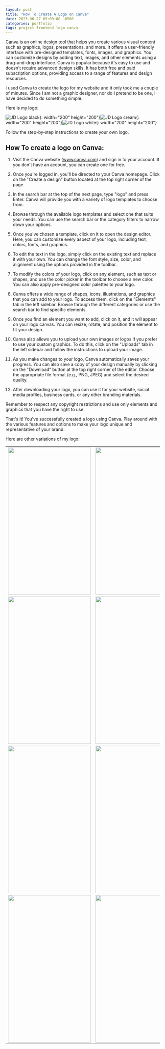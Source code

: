 ```yaml
---
layout: post
title: "How To Create A Logo on Canva"
date: 2023-06-27 09:00:00 -0500
categories: portfolio
tags: project frontend logo canva
---
```


[Canva](https://www.canva.com/) is an online design tool that helps you create various visual content such as graphics, logos, presentations, and more. It offers a user-friendly interface with pre-designed templates, fonts, images, and graphics. You can customize designs by adding text, images, and other elements using a drag-and-drop interface. Canva is popular because it's easy to use and doesn't require advanced design skills. It has both free and paid subscription options, providing access to a range of features and design resources.

I used Canva to create the logo for my website and it only took me a couple of minutes.
Since I am not a graphic designer, nor do I pretend to be one, I have decided to do something simple.

Here is my logo:

![JD Logo black](/assets/img/juan-diaz-logo/juan-diaz-logo-black.png){: width="200" height="200"}![JD Logo cream](/assets/img/juan-diaz-logo/juan-diaz-logo-cream.png){: width="200" height="200"}![JD Logo white](/assets/img/juan-diaz-logo/juan-diaz-logo-white.png){: width="200" height="200"}

Follow the step-by-step instructions to create your own logo.

## How To create a logo on Canva:

1. Visit the Canva website (www.canva.com) and sign in to your account. If you don't have an account, you can create one for free.

2. Once you're logged in, you'll be directed to your Canva homepage. Click on the "Create a design" button located at the top right corner of the page.

3. In the search bar at the top of the next page, type "logo" and press Enter. Canva will provide you with a variety of logo templates to choose from.

4. Browse through the available logo templates and select one that suits your needs. You can use the search bar or the category filters to narrow down your options.

5. Once you've chosen a template, click on it to open the design editor. Here, you can customize every aspect of your logo, including text, colors, fonts, and graphics.

6. To edit the text in the logo, simply click on the existing text and replace it with your own. You can change the font style, size, color, and alignment using the options provided in the toolbar.

7. To modify the colors of your logo, click on any element, such as text or shapes, and use the color picker in the toolbar to choose a new color. You can also apply pre-designed color palettes to your logo.

8. Canva offers a wide range of shapes, icons, illustrations, and graphics that you can add to your logo. To access them, click on the "Elements" tab in the left sidebar. Browse through the different categories or use the search bar to find specific elements.

9. Once you find an element you want to add, click on it, and it will appear on your logo canvas. You can resize, rotate, and position the element to fit your design.

10. Canva also allows you to upload your own images or logos if you prefer to use your custom graphics. To do this, click on the "Uploads" tab in the left sidebar and follow the instructions to upload your image.

11. As you make changes to your logo, Canva automatically saves your progress. You can also save a copy of your design manually by clicking on the "Download" button at the top right corner of the editor. Choose the appropriate file format (e.g., PNG, JPEG) and select the desired quality.

12. After downloading your logo, you can use it for your website, social media profiles, business cards, or any other branding materials.

Remember to respect any copyright restrictions and use only elements and graphics that you have the right to use.

That's it! You've successfully created a logo using Canva. Play around with the various features and options to make your logo unique and representative of your brand.

Here are other variations of my logo:

<!-- ![JD Logo white](){: width="300" height="300"} -->

<table>
  <tr>
    <td><img src="/assets/img/juan-diaz-logo/jd-huge-logo.png" width=270 height=480></td>
    <td><img src="/assets/img/juan-diaz-logo/juan-diaz-big-logo.png" width=270 height=480></td>
    <td><img src="/assets/img/juan-diaz-logo/jd-juan-diaz-logo-black.png" width=270 height=480></td>
  </tr>
  <tr>
    <td><img src="/assets/img/juan-diaz-logo/jd-logo-black.png" width=270 height=480></td>
    <td><img src="/assets/img/juan-diaz-logo/jd-logo-cream.png" width=270 height=480></td>
    <td><img src="/assets/img/juan-diaz-logo/jd-logo-white.png" width=270 height=480></td>
  </tr>
    <tr>
    <td><img src="/assets/img/juan-diaz-logo/juan-diaz-logo-black.png" width=270 height=480></td>
    <td><img src="/assets/img/juan-diaz-logo/juan-diaz-logo-cream.png" width=270 height=480></td>
    <td><img src="/assets/img/juan-diaz-logo/juan-diaz-logo-white.png" width=270 height=480></td>
  </tr>
    <tr>
    <td><img src="/assets/img/juan-diaz-logo/juan-diaz-logo-black-small.png" width=270 height=480></td>
    <td><img src="/assets/img/juan-diaz-logo/juan-diaz-logo-cream-small.png" width=270 height=480></td>
    <td><img src="/assets/img/juan-diaz-logo/juan-diaz-logo-white-small.png" width=270 height=480></td>
  </tr>
 </table>

